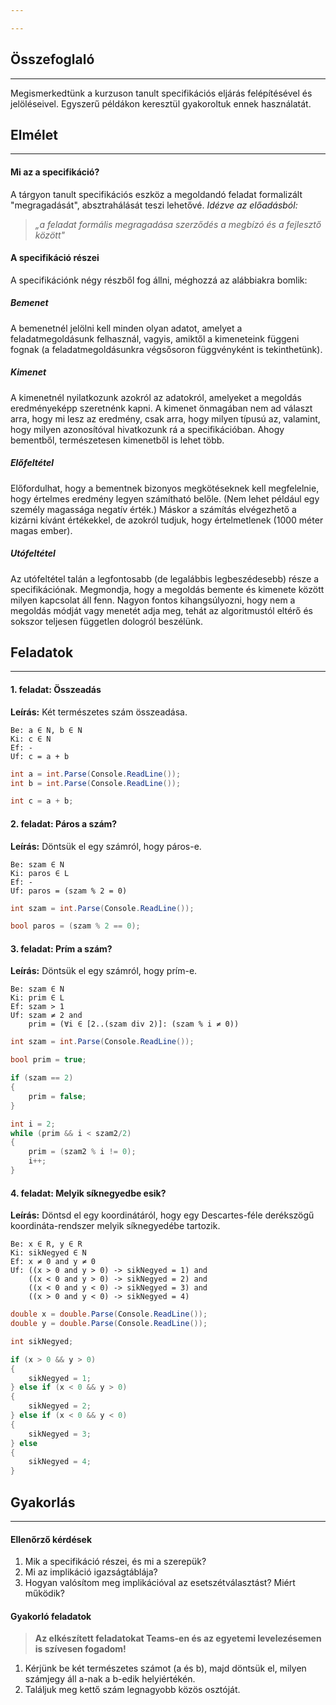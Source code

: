 ```yaml
---

---
```


## Összefoglaló
___

Megismerkedtünk a kurzuson tanult specifikációs eljárás felépítésével és jelöléseivel. Egyszerű példákon keresztül gyakoroltuk ennek használatát.


## Elmélet
___
#### Mi az a specifikáció?

A tárgyon tanult specifikációs eszköz a megoldandó feladat formalizált "megragadását", absztrahálását teszi lehetővé. *Idézve az előadásból:*

> *„a feladat formális megragadása szerződés a megbízó és a fejlesztő között"*


#### A specifikáció részei

A specifikációnk négy részből fog állni, méghozzá az alábbiakra bomlik:

##### Bemenet

A bemenetnél jelölni kell minden olyan adatot, amelyet a feladatmegoldásunk felhasznál, vagyis, amiktől a kimeneteink függeni fognak (a feladatmegoldásunkra végsősoron függvényként is tekinthetünk).

##### Kimenet

A kimenetnél nyilatkozunk azokról az adatokról, amelyeket a megoldás eredményeképp szeretnénk kapni. A kimenet önmagában nem ad választ arra, hogy mi lesz az eredmény, csak arra, hogy milyen típusú az, valamint, hogy milyen azonosítóval hivatkozunk rá a specifikációban. Ahogy bementből, természetesen kimenetből is lehet több.

##### Előfeltétel

Előfordulhat, hogy a bementnek bizonyos megkötéseknek kell megfelelnie, hogy értelmes eredmény legyen számítható belőle. (Nem lehet például egy személy magassága negatív érték.) Máskor a számítás elvégezhető a kizárni kívánt értékekkel, de azokról tudjuk, hogy értelmetlenek (1000 méter magas ember).

##### Utófeltétel

Az utófeltétel talán a legfontosabb (de legalábbis legbeszédesebb) része a specifikációnak. Megmondja, hogy a megoldás bemente és kimenete között milyen kapcsolat áll fenn. Nagyon fontos kihangsúlyozni, hogy nem a megoldás módját vagy menetét adja meg, tehát az algoritmustól eltérő és sokszor teljesen független dologról beszélünk.


## Feladatok
___

#### 1. feladat: Összeadás

**Leírás:** Két természetes szám összeadása.

```
Be: a ∈ N, b ∈ N
Ki: c ∈ N
Ef: -
Uf: c = a + b
```

```C#
int a = int.Parse(Console.ReadLine());
int b = int.Parse(Console.ReadLine());

int c = a + b;
```


#### 2. feladat: Páros a szám?

**Leírás:** Döntsük el egy számról, hogy páros-e.

```
Be: szam ∈ N
Ki: paros ∈ L
Ef: -
Uf: paros = (szam % 2 = 0)
```

```C#
int szam = int.Parse(Console.ReadLine());

bool paros = (szam % 2 == 0);
```


#### 3. feladat: Prím a szám?

**Leírás:** Döntsük el egy számról, hogy prím-e.

```
Be: szam ∈ N
Ki: prim ∈ L
Ef: szam > 1
Uf: szam ≠ 2 and
    prim = (∀i ∈ [2..(szam div 2)]: (szam % i ≠ 0))
```

```C#
int szam = int.Parse(Console.ReadLine());

bool prim = true;

if (szam == 2)
{
	prim = false;
}

int i = 2;
while (prim && i < szam2/2)
{
    prim = (szam2 % i != 0);
    i++;
}
```


#### 4. feladat: Melyik síknegyedbe esik?

**Leírás:** Döntsd el egy koordinátáról, hogy egy Descartes-féle derékszögű koordináta-rendszer melyik síknegyedébe tartozik.

```
Be: x ∈ R, y ∈ R
Ki: sikNegyed ∈ N
Ef: x ≠ 0 and y ≠ 0
Uf: ((x > 0 and y > 0) -> sikNegyed = 1) and
    ((x < 0 and y > 0) -> sikNegyed = 2) and
    ((x < 0 and y < 0) -> sikNegyed = 3) and
    ((x > 0 and y < 0) -> sikNegyed = 4)
```

```C#
double x = double.Parse(Console.ReadLine());
double y = double.Parse(Console.ReadLine());

int sikNegyed;

if (x > 0 && y > 0)
{
    sikNegyed = 1;
} else if (x < 0 && y > 0)
{
    sikNegyed = 2;
} else if (x < 0 && y < 0)
{
    sikNegyed = 3;
} else
{
    sikNegyed = 4;
}
```


## Gyakorlás
___
#### Ellenőrző kérdések

1. Mik a specifikáció részei, és mi a szerepük?
2. Mi az implikáció igazságtáblája?
3. Hogyan valósítom meg implikációval az esetszétválasztást? Miért működik?


#### Gyakorló feladatok

>**Az elkészített feladatokat Teams-en és az egyetemi levelezésemen is szívesen fogadom!**

1. Kérjünk be két természetes számot (a és b), majd döntsük el, milyen számjegy áll a-nak a b-edik helyiértékén.
2. Találjuk meg kettő szám legnagyobb közös osztóját.
